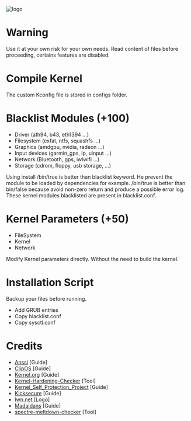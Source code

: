 ![logo](https://github.com/MikeHorn-git/Kernel-Hardening/assets/123373126/e4fca8a7-782a-42a7-863e-431a94660313)

# Warning
Use it at your own risk for your own needs. Read content of files before proceeding, certains features are disabled.

# Compile Kernel
The custom Kconfig file is stored in configs folder.

# Blacklist Modules (+100)
* Driver (ath94, b43, eth1394 ...)
* Filesystem (exfat, ntfs, squashfs ...)
* Graphics (amdgpu, nvidia, radeon ...)
* Input devices (garmin_gps, lp, uinput ...)
* Network (Bluetooth, gps, iwlwifi ...)
* Storage (cdrom, floppy, usb storage,  ...)

Using install /bin/true is better than blacklist keyword. He prevent the module to be loaded by dependencies for example.
/bin/true is better than bin/false because avoid non-zero return and produce a possible error log.
These kernel modules blacklisted are present in blacklist.conf.


# Kernel Parameters (+50)
* FileSystem
* Kernel
* Network

Modify Kernel parameters directly. Without the need to build the kernel.


# Installation Script
Backup your files before running.
* Add GRUB entries
* Copy blacklist.conf
* Copy sysctl.conf

# Credits
* [Anssi](https://cyber.gouv.fr/publications/recommandations-de-securite-relatives-un-systeme-gnulinux) [Guide]
* [ClipOS](https://docs.clip-os.org/clipos/kernel.html#configuration) [Guide]
* [Kernel.org](https://www.kernel.org/doc/html/latest/admin-guide/kernel-parameters.html) [Guide]
* [Kernel-Hardening-Checker](https://github.com/a13xp0p0v/kernel-hardening-checker) [Tool]
* [Kernel_Self_Protection_Project](https://kernsec.org/wiki/index.php/Kernel_Self_Protection_Project/Recommended_Settings) [Guide]
* [Kicksecure](https://github.com/Kicksecure) [Guide]
* [lwn.net](https://lwn.net/) [Logo]
* [Madaidans](https://madaidans-insecurities.github.io/guides/linux-hardening.html#kernel) [Guide]
* [spectre-meltdown-checker](https://github.com/speed47/spectre-meltdown-checker) [Tool]
